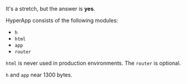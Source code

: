 It's a stretch, but the answer is **yes**.

HyperApp consists of the following modules:

* `h`
* `html`
* `app`
* `router`

`html` is never used in production environments. The `router` is optional. 

`h` and `app` near 1300 bytes. 

